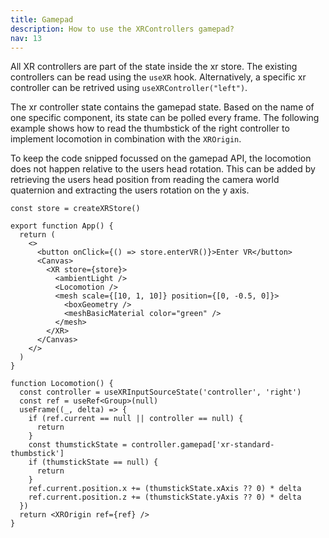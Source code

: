 ```yaml
---
title: Gamepad
description: How to use the XRControllers gamepad?
nav: 13
---
```


All XR controllers are part of the state inside the xr store. The existing controllers can be read using the `useXR` hook. Alternatively, a specific xr controller can be retrived using `useXRController("left")`.

The xr controller state contains the gamepad state. Based on the name of one specific component, its state can be polled every frame. The following example shows how to read the thumbstick of the right controller to implement locomotion in combination with the `XROrigin`.

To keep the code snipped focussed on the gamepad API, the locomotion does not happen relative to the users head rotation. This can be added by retrieving the users head position from reading the camera world quaternion and extracting the users rotation on the y axis.

```tsx
const store = createXRStore()

export function App() {
  return (
    <>
      <button onClick={() => store.enterVR()}>Enter VR</button>
      <Canvas>
        <XR store={store}>
          <ambientLight />
          <Locomotion />
          <mesh scale={[10, 1, 10]} position={[0, -0.5, 0]}>
            <boxGeometry />
            <meshBasicMaterial color="green" />
          </mesh>
        </XR>
      </Canvas>
    </>
  )
}

function Locomotion() {
  const controller = useXRInputSourceState('controller', 'right')
  const ref = useRef<Group>(null)
  useFrame((_, delta) => {
    if (ref.current == null || controller == null) {
      return
    }
    const thumstickState = controller.gamepad['xr-standard-thumbstick']
    if (thumstickState == null) {
      return
    }
    ref.current.position.x += (thumstickState.xAxis ?? 0) * delta
    ref.current.position.z += (thumstickState.yAxis ?? 0) * delta
  })
  return <XROrigin ref={ref} />
}
```
